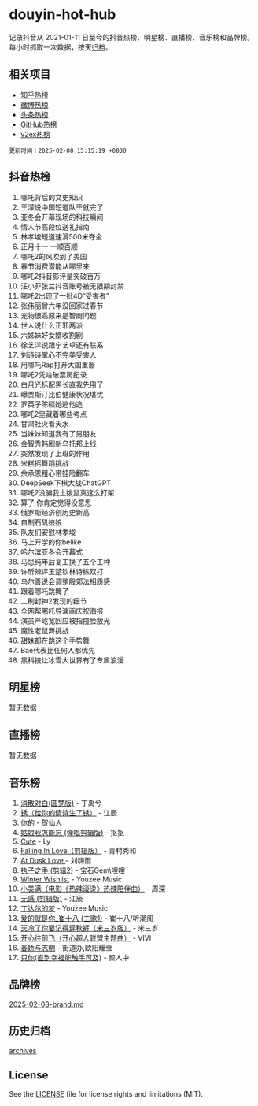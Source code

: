 # douyin-hot-hub

记录抖音从 2021-01-11 日至今的抖音热榜、明星榜、直播榜、音乐榜和品牌榜。每小时抓取一次数据，按天[归档](archives)。

## 相关项目

- [知乎热榜](https://github.com/lonnyzhang423/zhihu-hot-hub)
- [微博热榜](https://github.com/lonnyzhang423/weibo-hot-hub)
- [头条热榜](https://github.com/lonnyzhang423/toutiao-hot-hub)
- [GitHub热榜](https://github.com/lonnyzhang423/github-hot-hub)
- [v2ex热榜](https://github.com/lonnyzhang423/v2ex-hot-hub)


`更新时间：2025-02-08 15:15:19 +0800`

## 抖音热榜

1. 哪吒背后的文史知识
1. 王濛说中国短道队干就完了
1. 亚冬会开幕现场的科技瞬间
1. 情人节高段位送礼指南
1. 林孝埈短道速滑500米夺金
1. 正月十一 一顺百顺
1. 哪吒2的风吹到了美国
1. 春节消费潜能从哪里来
1. 哪吒2抖音影评量突破百万
1. 汪小菲张兰抖音账号被无限期封禁
1. 哪吒2出现了一批4D“受害者”
1. 张伟丽曾六年没回家过春节
1. 宠物很乖原来是智商问题
1. 世人说什么正邪两派
1. 六姊妹好女婿收割剧
1. 徐艺洋说跟宁艺卓还有联系
1. 刘诗诗掌心不完美受害人
1. 用哪吒Rap打开大国重器
1. 哪吒2凭啥破票房纪录
1. 白月光标配黑长直我先用了
1. 曝贾斯汀比伯健康状况堪忧
1. 罗英子陈硕她逃他追
1. 哪吒2里藏着哪些考点
1. 甘肃社火看天水
1. 当妹妹知道我有了男朋友
1. 金智秀韩剧新乌托邦上线
1. 突然发现了上班的作用
1. 米糕摇舞蹈挑战
1. 余承恩粗心带娃险翻车
1. DeepSeek下棋大战ChatGPT
1. 哪吒2没骗我土拨鼠真这么打架
1. 算了 你肯定觉得没意思
1. 俄罗斯经济创历史新高
1. 自制石矶娘娘
1. 队友们安慰林孝埈
1. 马上开学的你belike
1. 哈尔滨亚冬会开幕式
1. 马思纯年后复工换了五个工种
1. 许昕辣评王楚钦林诗栋双打
1. 乌尔善说会调整殷郊法相质感
1. 跟着哪吒跳舞了
1. 二刷封神2发现的细节
1. 全网帮哪吒导演画庆祝海报
1. 演员严屹宽回应被指撞脸敖光
1. 魔性老鼠舞挑战
1. 甜妹都在跳这个手势舞
1. Bae代表比任何人都优先
1. 黑科技让冰雪大世界有了专属浪漫

## 明星榜

暂无数据

## 直播榜

暂无数据

## 音乐榜

1. [消散对白(圆梦版)](https://sf5-hl-cdn-tos.douyinstatic.com/obj/tos-cn-ve-2774/og4jB5I5IizzoZVAAAzWgBMAsMDWoArfwBOiFs) - 丁禹兮
1. [锈（给你的情诗生了锈）](https://sf5-hl-cdn-tos.douyinstatic.com/obj/tos-cn-ve-2774/o8a1PBtVqIYbPEGK6e5A4egedVMdm3fCIz6bbE) - 江辰
1. [你的](https://sf5-hl-cdn-tos.douyinstatic.com/obj/tos-cn-ve-2774/oYuIeKf42jB7sEV6B2upMdpYAgfrQWj0FeRegh) - 贺仙人
1. [姑娘我怎能忘 (弹唱剪辑版)](https://sf5-hl-cdn-tos.douyinstatic.com/obj/tos-cn-ve-2774/okamwrBGEMz6illuEofAsMV4yzF5tVWbBiA5AI) - 抠抠
1. [Cute](https://sf5-hl-cdn-tos.douyinstatic.com/obj/tos-cn-ve-2774/o4IbIzHWKAAB4wsS5qMBRiiAlEBGTpQRNfFvuo) - Ly
1. [Falling In Love（剪辑版）](https://sf5-hl-cdn-tos.douyinstatic.com/obj/tos-cn-ve-2774/o8ajpA8zzgBPahbBIO8AcKGBLJezFCRd1wfP9f) - 青村秀和
1. [ At Dusk  Love ](https://sf5-hl-cdn-tos.douyinstatic.com/obj/tos-cn-ve-2774/o8CrpCf5CaYgI4ZrtQgMQAFEfuGqNnRSDQAPBc) - 刘嗨雨
1. [执子之手 (剪辑2)](https://sf5-hl-cdn-tos.douyinstatic.com/obj/tos-cn-ve-2774/oUoZLQjCc31XzqsBnBQUNgeKtYPBcgbFDwtfcu) - 宝石Gem\哩哩
1. [Winter Wishlist](https://sf5-hl-cdn-tos.douyinstatic.com/obj/tos-cn-ve-2774/oIIgUOeamCFCVAzxN6MFRLIBlLGpUqQxeeHrLE) - Youzee Music
1. [小美满（电影《热辣滚烫》热辣陪伴曲）](https://sf5-hl-cdn-tos.douyinstatic.com/obj/tos-cn-ve-2774/o0GAn2lSgfZIDUgtevCGDQYnFg4CwnrBaxbTZL) - 周深
1. [无感 (剪辑版)](https://sf5-hl-cdn-tos.douyinstatic.com/obj/tos-cn-ve-2774/o0eIsUzJBDlQaQFC5OFlgbMEZC1TFYBftOBn6p) - 江辰
1. [丁达尔的梦](https://sf5-hl-cdn-tos.douyinstatic.com/obj/tos-cn-ve-2774/oMU3WirUZBVQkAC9ccG5P2IQirziZM2RTInUY) - Youzee Music
1. [爱的就是你_崔十八 (主歌1)](https://sf5-hl-cdn-tos.douyinstatic.com/obj/tos-cn-ve-2774/oI5BO5DhFZ6UTcNCnZaOCBLtZ7WIMQGfgnXf5E) - 崔十八/听潮阁
1. [天冷了你要记得穿秋裤（米三岁版）](https://sf5-hl-cdn-tos.douyinstatic.com/obj/tos-cn-ve-2774/oQlIwVIDWiZ6BQilAorS7MA0AgCkQDvcZAdm1) - 米三岁
1. [开心往前飞（开心超人联盟主题曲）](https://sf5-hl-cdn-tos.douyinstatic.com/obj/tos-cn-ve-2774/9d8fb7c82cf1421fb93a9fe925275e0a) - VIVI
1. [春娇与志明](https://sf5-hl-cdn-tos.douyinstatic.com/obj/tos-cn-ve-2774/e530d8fceb7044b39707d7f9ff54add1) - 街道办,欧阳耀莹
1. [只你(直到幸福能触手可及)](https://sf5-hl-cdn-tos.douyinstatic.com/obj/tos-cn-ve-2774/o0lBkRDzFTeaVSUz3ZZSCBVtZ5DIMQGfgmEAuE) - 颜人中

## 品牌榜

[2025-02-08-brand.md](archives/2025-02-08-brand.md)

## 历史归档

[archives](archives)

## License

See the [LICENSE](LICENSE) file for license rights and limitations (MIT).
